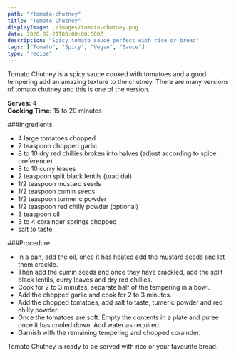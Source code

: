 ```yaml
---
path: "/tomato-chutney"
title: "Tomato Chutney"
displayImage: ./images/tomato-chutney.png
date: 2020-07-21T00:00:00.000Z
description: "Spicy tomato sauce perfect with rice or bread"
tags: ["Tomato", "Spicy", "Vegan", "Sauce"]
type: "recipe"
---
```


Tomato Chutney is a spicy sauce cooked with tomatoes and a good tempering add an amazing texture to the chutney. There are many versions of tomato chutney and this is one of the version. 

**Serves:** 4\
**Cooking Time:** 15 to 20 minutes

###Ingredients
- 4 large tomatoes chopped
- 2 teaspoon chopped garlic
- 8 to 10 dry red chillies broken into halves (adjust according to spice preference)
- 8 to 10 curry leaves
- 2 teaspoon split black lentils (urad dal)
- 1/2 teaspoon mustard seeds
- 1/2 teaspoon cumin seeds
- 1/2 teaspoon turmeric powder
- 1/2 teaspoon red chilly powder (optional)
- 3 teaspoon oil
- 3 to 4 corainder springs chopped
- salt to taste


###Procedure
- In a pan, add the oil, once it has heated add the mustard seeds and let them crackle.
- Then add the cumin seeds and once they have crackled, add the split black lentils, curry leaves and dry red chillies. 
- Cook for 2 to 3 minutes, separate half of the tempering in a bowl. 
- Add the chopped garlic and cook for 2 to 3 minutes. 
- Add the chopped tomatoes, add salt to taste, tumeric powder and red chilly powder. 
- Once the tomatoes are soft. Empty the contents in a plate and puree once it has cooled down. Add water as required. 
- Garnish with the remaining tempering and chopped corainder.

Tomato Chutney is ready to be served with rice or your favourite bread.